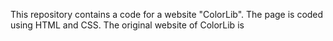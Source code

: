 This repository contains a code for a website "ColorLib".
The page is coded using HTML and CSS.
The original website of ColorLib is 